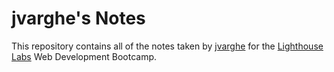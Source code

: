# jvarghe's Notes

This repository contains all of the notes taken by [jvarghe](https://github.com/jvarghe/) for the [Lighthouse Labs](https://www.lighthouselabs.ca/) Web Development Bootcamp.